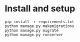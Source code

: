 # Install and setup

```shell
pip install -r requirements.txt
python manage.py makemigrations
python manage.py migrate
python manage.py runserver
```
